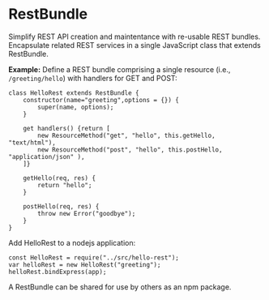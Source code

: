 # RestBundle
Simplify REST API creation and maintentance with re-usable REST bundles.
Encapsulate related REST services in a single JavaScript class that extends RestBundle.

**Example:** Define a REST bundle comprising a single resource (i.e., `/greeting/hello`)
with handlers for GET and POST:

```JS
class HelloRest extends RestBundle {
    constructor(name="greeting",options = {}) {
        super(name, options);
    }

    get handlers() {return [
        new ResourceMethod("get", "hello", this.getHello, "text/html"),
        new ResourceMethod("post", "hello", this.postHello, "application/json" ),
    ]}

    getHello(req, res) {
        return "hello";
    }

    postHello(req, res) {
        throw new Error("goodbye");
    }
}
```

Add HelloRest to a nodejs application:

```JS
const HelloRest = require("../src/hello-rest");
var helloRest = new HelloRest("greeting");
helloRest.bindExpress(app);

```

A RestBundle can be shared for use by others as an npm package.
